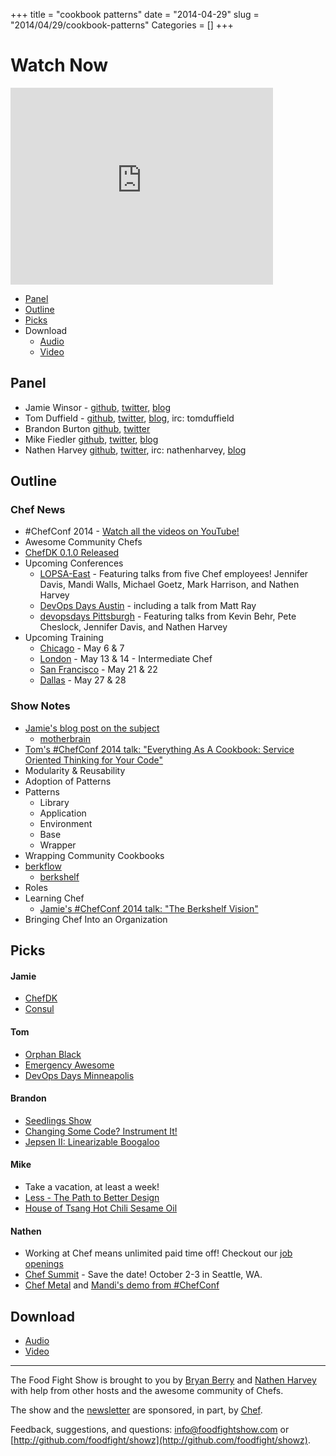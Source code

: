 +++
title = "cookbook patterns"
date = "2014-04-29"
slug = "2014/04/29/cookbook-patterns"
Categories = []
+++

# Watch Now

<iframe width="420" height="315" src="http://www.youtube.com/embed/B7PXdl4jYGQ" frameborder="0" allowfullscreen></iframe>

* [Panel](http://foodfightshow.org/2014/04/cookbook-patterns.html#panel)
* [Outline](http://foodfightshow.org/2014/04/cookbook-patterns.html#outline)
* [Picks](http://foodfightshow.org/2014/04/cookbook-patterns.html#picks)
* Download
  * [Audio](http://traffic.libsyn.com/foodfight/FoodFightShow72-CookbookPatterns.mp3)
  * [Video](http://youtu.be/B7PXdl4jYGQ)

Panel<a name="panel"></a>
-----

* Jamie Winsor - [github](https://github.com/reset), [twitter](https://twitter.com/resetexistence), [blog](http://vialstudios.com/)
* Tom Duffield - [github](http://github.com/tduffield), [twitter](http://twitter.com/tomduffield), [blog](http://tomduffield.com), irc:  tomduffield
* Brandon Burton [github](http://github.com/solarce), [twitter](https://twitter.com/solarce)
* Mike Fiedler [github](http://github.com/miketheman), [twitter](http://twitter.com/mikefiedler), [blog](http://www.miketheman.net)
* Nathen Harvey [github](http://github.com/nathenharvey), [twitter](http://twitter.com/nathenharvey), irc: nathenharvey, [blog](http://nathenharvey.com)

<!-- more -->

Outline<a name="outline"></a>
-------

### Chef News

* \#ChefConf 2014 - [Watch all the videos on YouTube!](http://www.youtube.com/watch?v=g-BF0z7eFoU&list=PL11cZfNdwNyMmx0msapJfuGsLV43C7XsA)
* Awesome Community Chefs
* [ChefDK 0.1.0 Released](http://www.getchef.com/blog/2014/04/29/chefdk-0-1-0-released/)
* Upcoming Conferences
  * [LOPSA-East](http://lopsa-east.org/2014/) - Featuring talks from five Chef employees!  Jennifer Davis, Mandi Walls, Michael Goetz, Mark Harrison, and Nathen Harvey
  * [DevOps Days Austin](http://devopsdays.org/events/2014-austin/) - including a talk from Matt Ray
  * [devopsdays Pittsburgh](http://devopsdays.org/events/2014-pittsburgh/) - Featuring talks from Kevin Behr, Pete Cheslock, Jennifer Davis, and Nathen Harvey
* Upcoming Training
  * [Chicago](http://www.getchef.com/blog/event/2-day-chef-fundamentals-chicago-3/) - May 6 & 7
  * [London](http://www.getchef.com/blog/event/intermediateadvanced-chef-london-uk/) - May 13 & 14 - Intermediate Chef
  * [San Francisco](http://www.getchef.com/blog/event/2-day-chef-fundamental-san-francisco/) - May 21 & 22
  * [Dallas](http://www.getchef.com/blog/event/2-day-chef-fundamentals-dallas-2/) - May 27 & 28


### Show Notes

* [Jamie's blog post on the subject](http://blog.vialstudios.com/the-environment-cookbook-pattern/)
  * [motherbrain](https://github.com/RiotGames/motherbrain)
* [Tom's \#ChefConf 2014 talk:  "Everything As A Cookbook: Service Oriented Thinking for Your Code"](http://www.youtube.com/watch?v=bzmxKwWrLCM)
* Modularity & Reusability
* Adoption of Patterns
* Patterns
  * Library
  * Application
  * Environment
  * Base
  * Wrapper
* Wrapping Community Cookbooks
* [berkflow](https://github.com/reset/berkflow)
  * [berkshelf](https://github.com/berkshelf/berkshelf)
* Roles
* Learning Chef
  * [Jamie's \#ChefConf 2014 talk:  "The Berkshelf Vision"](http://www.youtube.com/watch?v=Dq_vGxd-jps)
* Bringing Chef Into an Organization

Picks<a name="picks"></a>
-----
#### Jamie
* [ChefDK](http://www.getchef.com/downloads/chef-dk/)
* [Consul](http://www.consul.io/)

#### Tom
* [Orphan Black](http://www.bbcamerica.com/orphan-black/)
* [Emergency Awesome](https://www.youtube.com/user/emergencyawesome)
* [DevOps Days Minneapolis](http://devopsdays.org/events/2014-minneapolis/)

#### Brandon
* [Seedlings Show](http://seedlingsshow.com/)
* [Changing Some Code? Instrument It!](http://blog.travis-ci.com/2014-04-28-changing-some-code-instrument-it/)
* [Jepsen II: Linearizable Boogaloo](https://www.youtube.com/watch?v=XiXZOF6dZuE&feature=youtu.be)

#### Mike
* Take a vacation, at least a week!
* [Less - The Path to Better Design](https://vimeo.com/26330100)
* [House of Tsang Hot Chili Sesame Oil](http://www.farawayfoods.com/hotsesameoil.html)

#### Nathen
* Working at Chef means unlimited paid time off!  Checkout our [job openings](http://www.getchef.com/careers/)
* [Chef Summit](http://getchef.com/summit) - Save the date!  October 2-3 in Seattle, WA.
* [Chef Metal](https://github.com/opscode/chef-metal) and [Mandi's demo from \#ChefConf](http://www.youtube.com/watch?v=Fo4dtt6fXNc)

Download
--------
* [Audio](http://traffic.libsyn.com/foodfight/FoodFightShow72-CookbookPatterns.mp3)
* [Video](http://youtu.be/B7PXdl4jYGQ)

<hr />

The Food Fight Show is brought to you by [Bryan Berry](https://twitter.com/bryanwb) and [Nathen Harvey](https://twitter.com/nathenharvey) with help from other hosts and the awesome community of Chefs.

The show and the [newsletter](http://us6.campaign-archive2.com/home/?u=7d43a288e882a145b7e99c650&id=ad8186466d) are sponsored, in part, by [Chef](http://www.getchef.com).

Feedback, suggestions, and questions:  [info@foodfightshow.com](mailto:info@foodfightshow.com) or  [http://github.com/foodfight/showz](http://github.com/foodfight/showz).

